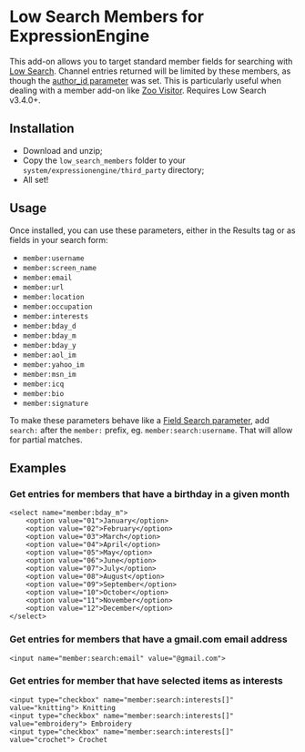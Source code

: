 # Low Search Members for ExpressionEngine

This add-on allows you to target standard member fields for searching with [Low Search](http://gotolow.com/addons/low-search). Channel entries returned will be limited by these members, as though the [author_id parameter](https://ellislab.com/expressionengine/user-guide/add-ons/channel/channel_entries.html#author-id) was set. This is particularly useful when dealing with a member add-on like [Zoo Visitor](http://ee-zoo.com/add-ons/visitor/). Requires Low Search v3.4.0+.

## Installation

- Download and unzip;
- Copy the `low_search_members` folder to your `system/expressionengine/third_party` directory;
- All set!

## Usage

Once installed, you can use these parameters, either in the Results tag or as fields in your search form:

- `member:username`
- `member:screen_name`
- `member:email`
- `member:url`
- `member:location`
- `member:occupation`
- `member:interests`
- `member:bday_d`
- `member:bday_m`
- `member:bday_y`
- `member:aol_im`
- `member:yahoo_im`
- `member:msn_im`
- `member:icq`
- `member:bio`
- `member:signature`

To make these parameters behave like a [Field Search parameter](http://gotolow.com/addons/low-search/docs/filters#field-search), add `search:` after the `member:` prefix, eg. `member:search:username`. That will allow for partial matches.

## Examples

### Get entries for members that have a birthday in a given month

    <select name="member:bday_m">
        <option value="01">January</option>
        <option value="02">February</option>
        <option value="03">March</option>
        <option value="04">April</option>
        <option value="05">May</option>
        <option value="06">June</option>
        <option value="07">July</option>
        <option value="08">August</option>
        <option value="09">September</option>
        <option value="10">October</option>
        <option value="11">November</option>
        <option value="12">December</option>
    </select>

### Get entries for members that have a gmail.com email address

    <input name="member:search:email" value="@gmail.com">

### Get entries for member that have selected items as interests

    <input type="checkbox" name="member:search:interests[]" value="knitting"> Knitting
    <input type="checkbox" name="member:search:interests[]" value="embroidery"> Embroidery
    <input type="checkbox" name="member:search:interests[]" value="crochet"> Crochet